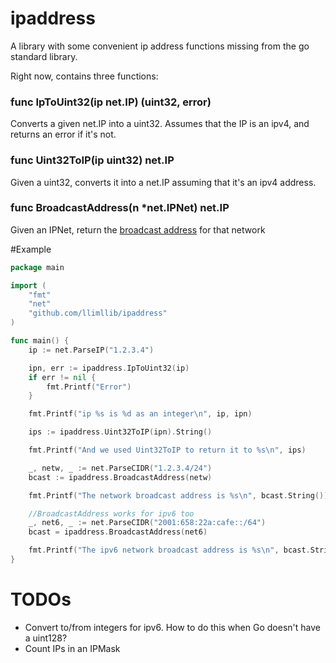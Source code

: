 ipaddress
=========

A library with some convenient ip address functions missing from the go standard library.

Right now, contains three functions:

### func IpToUint32(ip net.IP) (uint32, error)

Converts a given net.IP into a uint32. Assumes that the IP is an ipv4, and returns an error if it's not.

### func Uint32ToIP(ip uint32) net.IP

Given a uint32, converts it into a net.IP assuming that it's an ipv4 address.

### func BroadcastAddress(n \*net.IPNet) net.IP

Given an IPNet, return the [broadcast address](https://en.wikipedia.org/wiki/Broadcast_address) for that network

#Example

```go
package main

import (
    "fmt"
    "net"
    "github.com/llimllib/ipaddress"
)

func main() {
	ip := net.ParseIP("1.2.3.4")

	ipn, err := ipaddress.IpToUint32(ip)
	if err != nil {
		fmt.Printf("Error")
	}

	fmt.Printf("ip %s is %d as an integer\n", ip, ipn)

	ips := ipaddress.Uint32ToIP(ipn).String()

	fmt.Printf("And we used Uint32ToIP to return it to %s\n", ips)

	_, netw, _ := net.ParseCIDR("1.2.3.4/24")
	bcast := ipaddress.BroadcastAddress(netw)

	fmt.Printf("The network broadcast address is %s\n", bcast.String())

	//BroadcastAddress works for ipv6 too
	_, net6, _ := net.ParseCIDR("2001:658:22a:cafe::/64")
	bcast = ipaddress.BroadcastAddress(net6)

	fmt.Printf("The ipv6 network broadcast address is %s\n", bcast.String())
}
```

# TODOs

* Convert to/from integers for ipv6. How to do this when Go doesn't have a uint128?
* Count IPs in an IPMask
